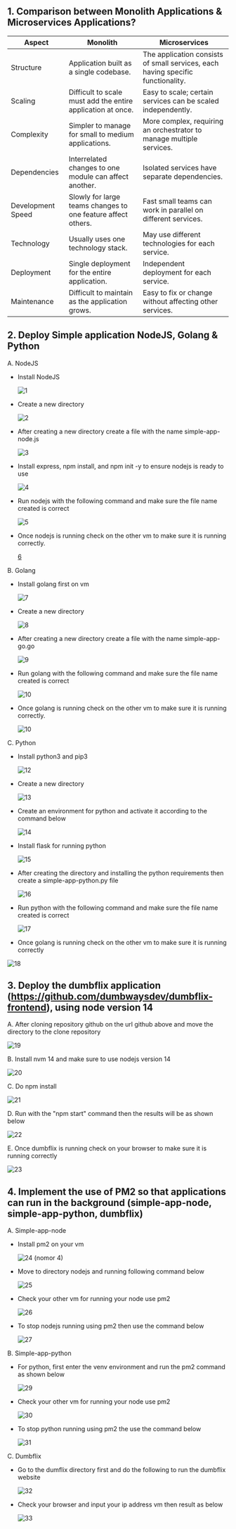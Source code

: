 ## 1. Comparison between Monolith Applications & Microservices Applications?

| **Aspect**           | **Monolith**                                                                 | **Microservices**                                                                                     |
|----------------------|------------------------------------------------------------------------------|-------------------------------------------------------------------------------------------------------|
| Structure         | Application built as a single codebase.                 | The application consists of small services, each having specific functionality.    |
| Scaling       | Difficult to scale must add the entire application at once.                | Easy to scale; certain services can be scaled independently.                               |
| Complexity     | Simpler to manage for small to medium applications.     | More complex, requiring an orchestrator to manage multiple services.        |
| Dependencies   | Interrelated changes to one module can affect another.           | Isolated services have separate dependencies.                                                    |
| Development Speed | Slowly for large teams changes to one feature affect others. | Fast small teams can work in parallel on different services.                                         |
| Technology        | Usually uses one technology stack.                                 | May use different technologies for each service.                                            |
| Deployment       | Single deployment for the entire application.                                 | Independent deployment for each service.                                                         |
| Maintenance      | Difficult to maintain as the application grows.                             | Easy to fix or change without affecting other services.                                         |

## 2. Deploy Simple application NodeJS, Golang & Python

A. NodeJS

- Install NodeJS
  
  ![1](https://github.com/user-attachments/assets/aa074202-928d-44d9-91ea-2e69fe37bef1)

- Create a new directory

  ![2](https://github.com/user-attachments/assets/790b6f3d-b6d4-4552-a564-c6a59dd8a84f)


- After creating a new directory create a file with the name simple-app-node.js

  ![3](https://github.com/user-attachments/assets/28dbf5ac-003a-4e5b-8209-a731d0c23784)

- Install express, npm install, and npm init -y to ensure nodejs is ready to use

  ![4](https://github.com/user-attachments/assets/1f64d368-ca1c-4863-8af2-d47293bf5b40)

- Run nodejs with the following command and make sure the file name created is correct

  ![5](https://github.com/user-attachments/assets/e24697e1-e32f-4e24-a626-edcee88a523a)

- Once nodejs is running check on the other vm to make sure it is running correctly.

  [6](https://github.com/user-attachments/assets/6c9e9da4-c66c-4735-a810-e34310e9b533)

B. Golang

- Install golang first on vm

  ![7](https://github.com/user-attachments/assets/ec57ccc5-891f-44e7-bb64-1328a9a64f13)

- Create a new directory

  ![8](https://github.com/user-attachments/assets/a3cd78e1-0f37-493e-a35b-95c3aa469960)

- After creating a new directory create a file with the name simple-app-go.go

  ![9](https://github.com/user-attachments/assets/19261075-723e-46b6-8127-eb55cd1e1edd)

- Run golang with the following command and make sure the file name created is correct

  ![10](https://github.com/user-attachments/assets/abb4a78e-49df-4973-8aaa-a8cb4eaea0cb)

- Once golang is running check on the other vm to make sure it is running correctly.

  ![10](https://github.com/user-attachments/assets/621d4b42-3a30-471e-ac60-e7fb08a25849)

C. Python

- Install python3 and pip3

  ![12](https://github.com/user-attachments/assets/136b8761-ef58-4bad-b47a-4bbfec7549a5)

- Create a new directory

  ![13](https://github.com/user-attachments/assets/8373318f-c737-4b39-89ed-6051ffa54057)

- Create an environment for python and activate it according to the command below

  ![14](https://github.com/user-attachments/assets/ee0d8cff-324b-46a4-897d-a0e8c1f08287)

- Install flask for running python

  ![15](https://github.com/user-attachments/assets/7abad44d-9b23-4753-9da3-3acd80878b6c)

- After creating the directory and installing the python requirements then create a simple-app-python.py file

  ![16](https://github.com/user-attachments/assets/2f9bebe4-6f55-4491-822b-f228ebfdc0e7)

- Run python with the following command and make sure the file name created is correct

  ![17](https://github.com/user-attachments/assets/33f03747-d85a-4f6b-bc69-135e07827e50)

-  Once golang is running check on the other vm to make sure it is running correctly

  ![18](https://github.com/user-attachments/assets/2c17dd7d-dd57-44d6-b2d2-9f0cef374667)

## 3. Deploy the dumbflix application (https://github.com/dumbwaysdev/dumbflix-frontend), using node version 14

A. After cloning repository github on the url github above and move the directory to the clone repository

  ![19](https://github.com/user-attachments/assets/084fce34-60c8-410c-9e34-4082ce7975ae)

B. Install nvm 14 and make sure to use nodejs version 14 

  ![20](https://github.com/user-attachments/assets/50f5db8f-01fc-47c4-9554-da9ec19297f6)

C. Do npm install

  ![21](https://github.com/user-attachments/assets/78d3a6a9-96aa-4cb5-9ca8-e04c0a9f2780)

D. Run with the "npm start" command then the results will be as shown below

  ![22](https://github.com/user-attachments/assets/5058cec6-40ea-413c-be0c-e504dd7538d5)

E. Once dumbflix is running check on your browser to make sure it is running correctly

  ![23](https://github.com/user-attachments/assets/12f739d4-9eba-49dd-8fa2-50cd7e19b1ba)

## 4. Implement the use of PM2 so that applications can run in the background (simple-app-node, simple-app-python, dumbflix)

A. Simple-app-node

- Install pm2 on your vm

  ![24 (nomor 4)](https://github.com/user-attachments/assets/51a4b07c-ed46-47a7-97e9-8270140ea3be)

- Move to directory nodejs and running following command below

  ![25](https://github.com/user-attachments/assets/466d8456-2e08-41de-b835-66e9b0fe86f5)

- Check your other vm for running your node use pm2

  ![26](https://github.com/user-attachments/assets/db4adca0-7f8a-4822-ad76-c2a6b43b44d8)

- To stop nodejs running using pm2 then use the command below

  ![27](https://github.com/user-attachments/assets/1020b925-124c-4edc-9341-7978f9038e22)

B. Simple-app-python

- For python, first enter the venv environment and run the pm2 command as shown below

  ![29](https://github.com/user-attachments/assets/9cbdf45d-a2a9-409f-a230-6eafe6f193b7)

- Check your other vm for running your node use pm2

  ![30](https://github.com/user-attachments/assets/3522a986-f6c1-4dbc-bc68-a8119ed5e1dd)

- To stop python running using pm2 the use the command below

  ![31](https://github.com/user-attachments/assets/8bcde8e9-9845-46af-999f-abb4c33cf20a)

C. Dumbflix

- Go to the dumflix directory first and do the following to run the dumbflix website

  ![32](https://github.com/user-attachments/assets/e622d215-e0b9-454a-8e3b-e738f960a1fc)

- Check your browser and input your ip address vm then result as below
  
  ![33](https://github.com/user-attachments/assets/f370eaf7-23c0-4dfe-832c-81bcfc5def9a)
